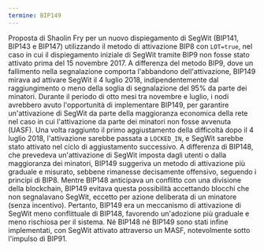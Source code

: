 ```yaml
---
termine: BIP149
---
```


Proposta di Shaolin Fry per un nuovo dispiegamento di SegWit (BIP141, BIP143 e BIP147) utilizzando il metodo di attivazione BIP8 con `LOT=true`, nel caso in cui il dispiegamento iniziale di SegWit tramite BIP9 non fosse stato attivato prima del 15 novembre 2017. A differenza del metodo BIP9, dove un fallimento nella segnalazione comporta l'abbandono dell'attivazione, BIP149 mirava ad attivare SegWit il 4 luglio 2018, indipendentemente dal raggiungimento o meno della soglia di segnalazione del 95% da parte dei minatori. Durante il periodo di otto mesi tra novembre e luglio, i nodi avrebbero avuto l'opportunità di implementare BIP149, per garantire un'attivazione di SegWit da parte della maggioranza economica della rete nel caso in cui l'attivazione da parte dei minatori non fosse avvenuta (UASF). Una volta raggiunto il primo aggiustamento della difficoltà dopo il 4 luglio 2018, l'attivazione sarebbe passata a `LOCKED_IN`, e SegWit sarebbe stato attivato nel ciclo di aggiustamento successivo. A differenza di BIP148, che prevedeva un'attivazione di SegWit imposta dagli utenti o dalla maggioranza dei minatori, BIP149 suggeriva un metodo di attivazione più graduale e misurato, sebbene rimanesse decisamente offensivo, seguendo i principi di BIP8. Mentre BIP148 anticipava un conflitto con una divisione della blockchain, BIP149 evitava questa possibilità accettando blocchi che non segnalavano SegWit, eccetto per azione deliberata di un minatore (senza incentivo). Pertanto, BIP149 era un meccanismo di attivazione di SegWit meno conflittuale di BIP148, favorendo un'adozione più graduale e meno rischiosa per il sistema. Né BIP148 né BIP149 sono stati infine implementati, con SegWit attivato attraverso un MASF, notevolmente sotto l'impulso di BIP91.